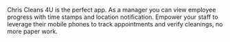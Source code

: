 Chris Cleans 4U is the perfect app.  As a manager you can view employee progress with time stamps and location notification. Empower your staff to leverage their mobile phones to track appointments and verify cleanings, no more paper work.
